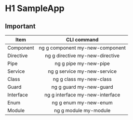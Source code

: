 # H1 SampleApp

## Important

| Item      | CLI command                    |
| ----------|:------------------------------:|
|Component	|ng g component my-new-component |
|Directive	|ng g directive my-new-directive |
|Pipe     	|ng g pipe my-new-pipe           |
|Service  	|ng g service my-new-service     |     
|Class    	|ng g class my-new-class         |         
|Guard    	|ng g guard my-new-guard         |
|Interface 	|ng g interface my-new-interface |
|Enum	      |ng g enum my-new-enum           |
|Module	    |ng g module my-module           |

